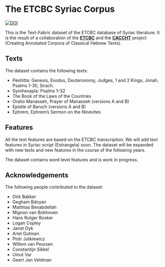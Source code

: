 # The ETCBC Syriac Corpus

[![DOI](https://zenodo.org/badge/1038557390.svg)](https://doi.org/10.5281/zenodo.16966128)

This is the Text-Fabric dataset of the ETCBC database of Syriac literature. It is the result of a collaboration of the [**ETCBC**](https://etcbc.nl) and the [**CACCHT**](https://github.com/CACCHT) project (Creating Annotated Corpora of Classical Hebrew Texts).

## Texts
The dataset contains the following texts:
- Peshitta: Genesis, Exodus, Deuteronomy, Judges, 1 and 2 Kings, Jonah, Psalms 1-30, Sirach.
- Syrohexapla: Psalms 1–32
- The Book of the Laws of the Countries
- Oratio Manasseh, Prayer of Manasseh (versions A and B)
- Epistle of Baruch (versions A and B)
- Ephrem, Ephrem’s Sermon on the Ninevites

## Features
All the text features are based on the ETCBC transcription. We will add text features in Syriac script (Estrangela) soon.
The dataset will be expanded with new texts and new features in the course of the following years.

The dataset contains word level features and is work in progress.

## Acknowledgements
The following people contributed to the dataset:
- Dirk Bakker
- Gegham Bdoyan
- Matthias Benabdellah
- Mignon van Bokhoven
- Hans Rutger Bosker
- Logan Copley
- Janet Dyk
- Ariel Gutman
- Piotr Jutkiewicz
- Willem van Peursen
- Constantijn Sikkel
- Umut Var
- Geert Jan Veldman
